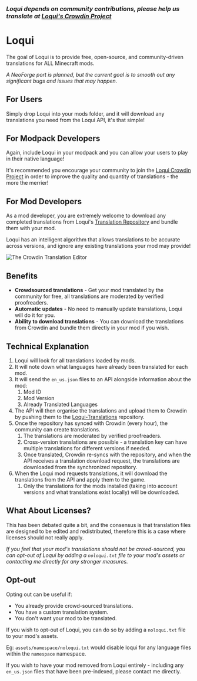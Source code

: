 ### **_Loqui depends on community contributions, please help us translate at [Loqui's Crowdin Project](https://crowdin.com/project/loqui-moddedmc)_**

# Loqui

The goal of Loqui is to provide free, open-source, and community-driven translations for ALL Minecraft mods.

*A NeoForge port is planned, but the current goal is to smooth out any significant bugs and issues that may happen.*

## For Users

Simply drop Loqui into your mods folder, and it will download any translations you need from the Loqui API, it's that simple!

## For Modpack Developers

Again, include Loqui in your modpack and you can allow your users to play in their native language!

It's recommended you encourage your community to join the [Loqui Crowdin Project](https://crowdin.com/project/loqui-moddedmc/) in order to improve the quality and quantity of translations - the more the merrier!

## For Mod Developers

As a mod developer, you are extremely welcome to download any completed translations from Loqui's [Translation Repository](https://github.com/mineblock11/loqui-translations/tree/output) and bundle them with your mod. 

Loqui has an intelligent algorithm that allows translations to be accurate across versions, and ignore any existing translations your mod may provide!

![The Crowdin Translation Editor](https://cdn.modrinth.com/data/cached_images/c458c9197691a2839356db8c10d87268f5fd01d7.png)

## Benefits

- **Crowdsourced translations** - Get your mod translated by the community for free, all translations are moderated by verified proofreaders.
- **Automatic updates** - No need to manually update translations, Loqui will do it for you.
- **Ability to download translations** - You can download the translations from Crowdin and bundle them directly in your mod if you wish.

## Technical Explanation

1. Loqui will look for all translations loaded by mods.
2. It will note down what languages have already been translated for each mod.
3. It will send the `en_us.json` files to an API alongside information about the mod:
    1. Mod ID
    2. Mod Version
    3. Already Translated Languages
4. The API will then organise the translations and upload them to Crowdin by pushing them to the [Loqui-Translations](https://github.com/IMB11/loqui-translations) repository.
5. Once the repository has synced with Crowdin (every hour), the community can create translations.
    1. The translations are moderated by verified proofreaders.
    2. Cross-version translations are possible - a translation key can have multiple translations for different versions if needed.
    3. Once translated, Crowdin re-syncs with the repository, and when the API receives a translation download request, the translations are downloaded from the synchronized repository.
6. When the Loqui mod requests translations, it will download the translations from the API and apply them to the game.
    1. Only the translations for the mods installed (taking into account versions and what translations exist locally) will be downloaded.

## What About Licenses?

This has been debated quite a bit, and the consensus is that translation files are designed to be edited and redistributed, therefore this is a case where licenses should not really apply.

*If you feel that your mod's translations should not be crowd-sourced, you can opt-out of Loqui by adding a `noloqui.txt` file to your mod's assets or contacting me directly for any stronger measures.*

## Opt-out

Opting out can be useful if:

- You already provide crowd-sourced translations.
- You have a custom translation system.
- You don't want your mod to be translated.

If you wish to opt-out of Loqui, you can do so by adding a `noloqui.txt` file to your mod's assets.

Eg: `assets/namespace/noloqui.txt` would disable loqui for any language files within the `namespace` namespace.

If you wish to have your mod removed from Loqui entirely - including any `en_us.json` files that have been pre-indexed, please contact me directly.
